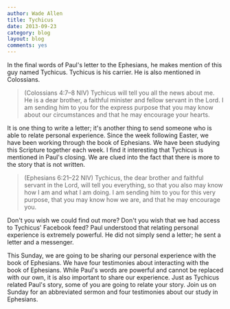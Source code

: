 ```yaml
---
author: Wade Allen
title: Tychicus 
date: 2013-09-23
category: blog
layout: blog
comments: yes
---
```


In the final words of Paul's letter to the Ephesians, he makes mention of this guy named Tychicus. Tychicus is his carrier. He is also mentioned in Colossians.

>(Colossians 4:7–8 NIV) Tychicus will tell you all the news about me. He is a dear brother, a faithful minister and fellow servant in the Lord. I am sending him to you for the express purpose that you may know about our circumstances and that he may encourage your hearts.

It is one thing to write a letter; it's another thing to send someone who is able to relate personal experience. Since the week following Easter, we have been working through the book of Ephesians. We have been studying this Scripture together each week. I find it interesting that Tychicus is mentioned in Paul's closing. We are clued into the fact that there is more to the story that is not written. 

>(Ephesians 6:21–22 NIV) Tychicus, the dear brother and faithful servant in the Lord, will tell you everything, so that you also may know how I am and what I am doing. I am sending him to you for this very purpose, that you may know how we are, and that he may encourage you. 

Don't you wish we could find out more? Don't you wish that we had access to Tychicus' Facebook feed? Paul understood that relating personal experience is extremely powerful. He did not simply send a letter; he sent a letter and a messenger. 

This Sunday, we are going to be sharing our personal experience with the book of Ephesians. We have four testimonies about interacting with the book of Ephesians. While Paul's words are powerful and cannot be replaced with our own, it is also important to share our experience. Just as Tychicus related Paul's story, some of you are going to relate your story. Join us on Sunday for an abbreviated sermon and four testimonies about our study in Ephesians. 
